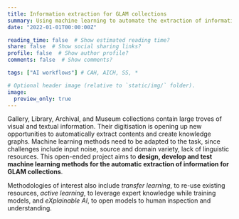 ```yaml
---
title: Information extraction for GLAM collections
summary: Using machine learning to automate the extraction of information from historical documents, ranging from archival records to printed newspapers and books.
date: "2022-01-01T00:00:00Z"

reading_time: false  # Show estimated reading time?
share: false  # Show social sharing links?
profile: false  # Show author profile?
comments: false  # Show comments?

tags: ["AI workflows"] # CAH, AICH, SS, *

# Optional header image (relative to `static/img/` folder).
image:
  preview_only: true
---
```


Gallery, Library, Archival, and Museum collections contain large troves of visual and textual information. Their digitisation is opening up new opportunities to automatically extract contents and create knowledge graphs. Machine learning methods need to be adapted to the task, since challenges include input noise, source and domain variety, lack of linguistic resources. This open-ended project aims to **design, develop and test machine learning methods for the automatic extraction of information for GLAM collections**. 

Methodologies of interest also include *transfer learning*, to re-use existing resources, *active learning*, to leverage expert knowledge while training models, and *eXplainable AI*, to open models to human inspection and understanding.